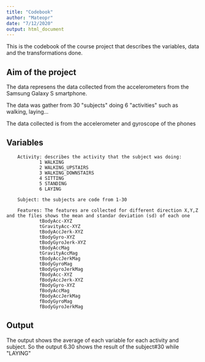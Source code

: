 ```yaml
---
title: "Codebook"
author: "Mateopr"
date: "7/12/2020"
output: html_document
---
```

This is the codebook of the course project that describes the variables, data and
the transformations done.

## Aim of the project

The data represens the data collected from the accelerometers from the Samsung Galaxy S smartphone.

The data was gather from 30 "subjects" doing 6 "activities" such as walking, laying...

The data collected is from the accelerometer and gyroscope of the phones


## Variables

        Activity: describes the activity that the subject was doing:
                1 WALKING
                2 WALKING_UPSTAIRS
                3 WALKING_DOWNSTAIRS
                4 SITTING
                5 STANDING
                6 LAYING
        
        Subject: the subjects are code from 1-30
        
        Features: The features are collected for different direction X,Y,Z and the files shows the mean and standar deviation (sd) of each one
                tBodyAcc-XYZ
                tGravityAcc-XYZ
                tBodyAccJerk-XYZ
                tBodyGyro-XYZ
                tBodyGyroJerk-XYZ
                tBodyAccMag
                tGravityAccMag
                tBodyAccJerkMag
                tBodyGyroMag
                tBodyGyroJerkMag
                fBodyAcc-XYZ
                fBodyAccJerk-XYZ
                fBodyGyro-XYZ
                fBodyAccMag
                fBodyAccJerkMag
                fBodyGyroMag
                fBodyGyroJerkMag

## Output

The output shows the average of each variable for each activity and subject.
So the output 6.30 shows the result of the subject#30 while "LAYING"

